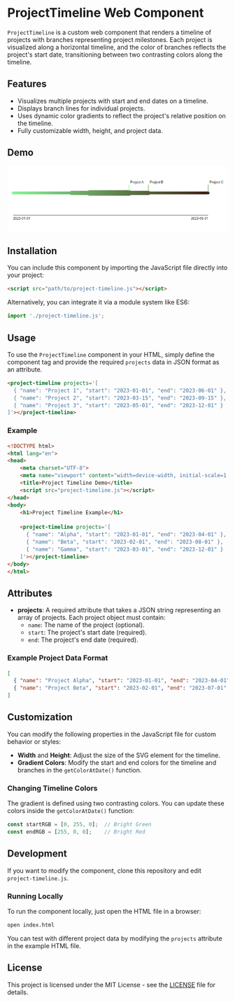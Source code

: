 # ProjectTimeline Web Component

`ProjectTimeline` is a custom web component that renders a timeline of projects with branches representing project milestones. Each project is visualized along a horizontal timeline, and the color of branches reflects the project's start date, transitioning between two contrasting colors along the timeline.

## Features

- Visualizes multiple projects with start and end dates on a timeline.
- Displays branch lines for individual projects.
- Uses dynamic color gradients to reflect the project's relative position on the timeline.
- Fully customizable width, height, and project data.

## Demo

![Project Timeline Demo](demo.png)

## Installation

You can include this component by importing the JavaScript file directly into your project:

```html
<script src="path/to/project-timeline.js"></script>
```

Alternatively, you can integrate it via a module system like ES6:

```javascript
import './project-timeline.js';
```

## Usage

To use the `ProjectTimeline` component in your HTML, simply define the component tag and provide the required `projects` data in JSON format as an attribute.

```html
<project-timeline projects='[
  { "name": "Project 1", "start": "2023-01-01", "end": "2023-06-01" },
  { "name": "Project 2", "start": "2023-03-15", "end": "2023-09-15" },
  { "name": "Project 3", "start": "2023-05-01", "end": "2023-12-01" }
]'></project-timeline>
```

### Example

```html
<!DOCTYPE html>
<html lang="en">
<head>
    <meta charset="UTF-8">
    <meta name="viewport" content="width=device-width, initial-scale=1.0">
    <title>Project Timeline Demo</title>
    <script src="project-timeline.js"></script>
</head>
<body>
    <h1>Project Timeline Example</h1>

    <project-timeline projects='[
      { "name": "Alpha", "start": "2023-01-01", "end": "2023-04-01" },
      { "name": "Beta", "start": "2023-02-01", "end": "2023-08-01" },
      { "name": "Gamma", "start": "2023-03-01", "end": "2023-12-01" }
    ]'></project-timeline>
</body>
</html>
```

## Attributes

- **projects**: A required attribute that takes a JSON string representing an array of projects. Each project object must contain:
  - `name`: The name of the project (optional).
  - `start`: The project's start date (required).
  - `end`: The project's end date (required).

### Example Project Data Format

```json
[
  { "name": "Project Alpha", "start": "2023-01-01", "end": "2023-04-01" },
  { "name": "Project Beta", "start": "2023-02-01", "end": "2023-07-01" }
]
```

## Customization

You can modify the following properties in the JavaScript file for custom behavior or styles:

- **Width** and **Height**: Adjust the size of the SVG element for the timeline.
- **Gradient Colors**: Modify the start and end colors for the timeline and branches in the `getColorAtDate()` function.

### Changing Timeline Colors

The gradient is defined using two contrasting colors. You can update these colors inside the `getColorAtDate()` function:

```javascript
const startRGB = [0, 255, 0];  // Bright Green
const endRGB = [255, 0, 0];    // Bright Red
```

## Development

If you want to modify the component, clone this repository and edit `project-timeline.js`.

### Running Locally

To run the component locally, just open the HTML file in a browser:

```bash
open index.html
```

You can test with different project data by modifying the `projects` attribute in the example HTML file.

## License

This project is licensed under the MIT License - see the [LICENSE](LICENSE) file for details.

